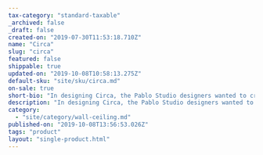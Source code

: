 ```yaml
---
tax-category: "standard-taxable"
_archived: false
_draft: false
created-on: "2019-07-30T11:53:18.710Z"
name: "Circa"
slug: "circa"
featured: false
shippable: true
updated-on: "2019-10-08T10:58:13.275Z"
default-sku: "site/sku/circa.md"
on-sale: true
short-bio: "In designing Circa, the Pablo Studio designers wanted to create a product that was revolutionary yet familiar."
description: "In designing Circa, the Pablo Studio designers wanted to create a product that was revolutionary yet familiar. They not only created a new lamp, but also a new archetype for indoor lighting – one that blurs the boundary between the utilitarian work lamp and traditional shaded lamp. Circa’s defining feature is a flat-panel LED disc that moves fluidly above its axis point. This mobility allows the lamp to assume an infinite number of positions while functioning as a task lamp that provides balanced, ambient light. Circa also supports a user's mobile devices by integrating a USB charging port on the table, floor and wall models."
category:
  - "site/category/wall-ceiling.md"
published-on: "2019-10-08T13:56:53.026Z"
tags: "product"
layout: "single-product.html"
---
```



